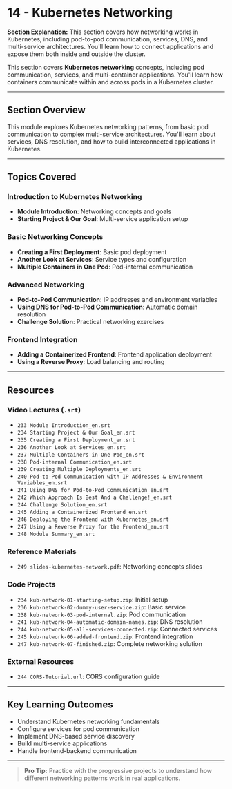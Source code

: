 # 14 - Kubernetes Networking

**Section Explanation:**
This section covers how networking works in Kubernetes, including pod-to-pod communication, services, DNS, and multi-service architectures. You'll learn how to connect applications and expose them both inside and outside the cluster.

This section covers **Kubernetes networking** concepts, including pod communication, services, and multi-container applications. You'll learn how containers communicate within and across pods in a Kubernetes cluster.

---

## Section Overview
This module explores Kubernetes networking patterns, from basic pod communication to complex multi-service architectures. You'll learn about services, DNS resolution, and how to build interconnected applications in Kubernetes.

---

## Topics Covered

### Introduction to Kubernetes Networking
- **Module Introduction**: Networking concepts and goals
- **Starting Project & Our Goal**: Multi-service application setup

### Basic Networking Concepts
- **Creating a First Deployment**: Basic pod deployment
- **Another Look at Services**: Service types and configuration
- **Multiple Containers in One Pod**: Pod-internal communication

### Advanced Networking
- **Pod-to-Pod Communication**: IP addresses and environment variables
- **Using DNS for Pod-to-Pod Communication**: Automatic domain resolution
- **Challenge Solution**: Practical networking exercises

### Frontend Integration
- **Adding a Containerized Frontend**: Frontend application deployment
- **Using a Reverse Proxy**: Load balancing and routing

---

## Resources

### Video Lectures (`.srt`)
- `233 Module Introduction_en.srt`
- `234 Starting Project & Our Goal_en.srt`
- `235 Creating a First Deployment_en.srt`
- `236 Another Look at Services_en.srt`
- `237 Multiple Containers in One Pod_en.srt`
- `238 Pod-internal Communication_en.srt`
- `239 Creating Multiple Deployments_en.srt`
- `240 Pod-to-Pod Communication with IP Addresses & Environment Variables_en.srt`
- `241 Using DNS for Pod-to-Pod Communication_en.srt`
- `242 Which Approach Is Best And a Challenge!_en.srt`
- `244 Challenge Solution_en.srt`
- `245 Adding a Containerized Frontend_en.srt`
- `246 Deploying the Frontend with Kubernetes_en.srt`
- `247 Using a Reverse Proxy for the Frontend_en.srt`
- `248 Module Summary_en.srt`

### Reference Materials
- `249 slides-kubernetes-network.pdf`: Networking concepts slides

### Code Projects
- `234 kub-network-01-starting-setup.zip`: Initial setup
- `236 kub-network-02-dummy-user-service.zip`: Basic service
- `238 kub-network-03-pod-internal.zip`: Pod communication
- `241 kub-network-04-automatic-domain-names.zip`: DNS resolution
- `244 kub-network-05-all-services-connected.zip`: Connected services
- `245 kub-network-06-added-frontend.zip`: Frontend integration
- `247 kub-network-07-finished.zip`: Complete networking solution

### External Resources
- `244 CORS-Tutorial.url`: CORS configuration guide

---

## Key Learning Outcomes
- Understand Kubernetes networking fundamentals
- Configure services for pod communication
- Implement DNS-based service discovery
- Build multi-service applications
- Handle frontend-backend communication

---

> **Pro Tip:** Practice with the progressive projects to understand how different networking patterns work in real applications. 